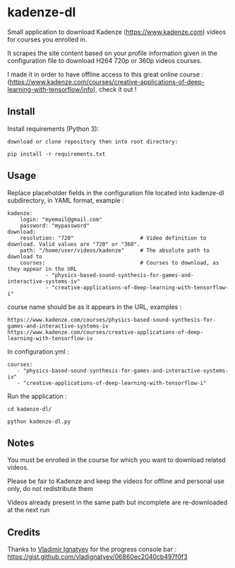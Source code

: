 kadenze-dl
===

Small application to download Kadenze (https://www.kadenze.com) videos for courses you enrolled in.

It scrapes the site content based on your profile information given in the configuration file to download H264 720p or 360p videos courses.

I made it in order to have offline access to this great online course : (https://www.kadenze.com/courses/creative-applications-of-deep-learning-with-tensorflow/info), check it out !


Install
---

Install requirements (Python 3):

    download or clone repository then into root directory:

    pip install -r requirements.txt


Usage 
---

Replace placeholder fields in the configuration file located into kadenze-dl subdirectory, in YAML format, example :

    kadenze:
        login: "myemail@gmail.com"
        password: "mypassword"
    download:
        resolution: "720"                     # Video definition to download. Valid values are "720" or "360".
        path: "/home/user/videos/kadenze"     # The absolute path to download to
        courses:                              # Courses to download, as they appear in the URL
                - "physics-based-sound-synthesis-for-games-and-interactive-systems-iv"
                - "creative-applications-of-deep-learning-with-tensorflow-i"


course name should be as it appears in the URL, examples :

    https://www.kadenze.com/courses/physics-based-sound-synthesis-for-games-and-interactive-systems-iv
    https://www.kadenze.com/courses/creative-applications-of-deep-learning-with-tensorflow-iv

In configuration.yml :
    
    courses:
       - "physics-based-sound-synthesis-for-games-and-interactive-systems-iv"
       - "creative-applications-of-deep-learning-with-tensorflow-i"

Run the application :

    cd kadenze-dl/

	python kadenze-dl.py


Notes
---
You must be enrolled in the course for which you want to download related videos.

Please be fair to Kadenze and keep the videos for offline and personal use only, do not redistribute them

Videos already present in the same path but incomplete are re-downloaded at the next run


Credits
---
Thanks to [Vladimir Ignatyev](https://gist.github.com/vladignatyev) for the progress console bar :
https://gist.github.com/vladignatyev/06860ec2040cb497f0f3

